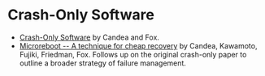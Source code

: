 # Crash-Only Software

* [Crash-Only Software](https://www.usenix.org/legacy/events/hotos03/tech/full_papers/candea/candea.pdf) by Candea and Fox.
* [Microreboot -- A technique for cheap recovery](https://www.usenix.org/legacy/event/osdi04/tech/full_papers/candea/candea.pdf) by Candea, Kawamoto, Fujiki, Friedman, Fox. Follows up on the original crash-only paper to outline a broader strategy of failure management.
